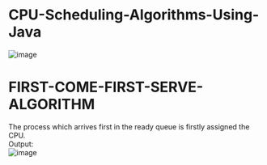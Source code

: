 # CPU-Scheduling-Algorithms-Using-Java
![image](https://user-images.githubusercontent.com/81065036/164047500-7bd07764-f058-4c65-8598-0561cfbeb17f.png)

# FIRST-COME-FIRST-SERVE-ALGORITHM
The process which arrives first in the ready queue is firstly assigned the CPU.<br>
Output:<br>
![image](https://user-images.githubusercontent.com/81065036/164048079-21f2afea-7f19-49a1-b45a-10343efe8b96.png)
